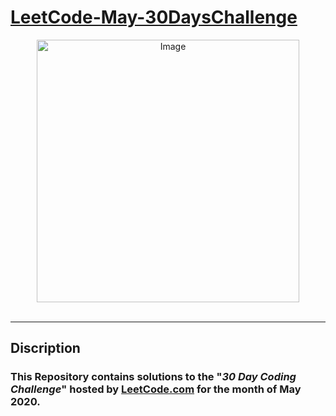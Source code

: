 # [LeetCode-May-30DaysChallenge](https://leetcode.com/explore/)
<div align="center" ><img src="https://res.cloudinary.com/practicaldev/image/fetch/s--pkV_ojKD--/c_imagga_scale,f_auto,fl_progressive,h_420,q_auto,w_1000/https://dev-to-uploads.s3.amazonaws.com/i/h4ear4i3g4q7r04utgpm.png" alt="Image" width=auto height=420px/></div> <br><hr>

## Discription
### This Repository contains solutions to the "*30 Day Coding Challenge*" hosted by [LeetCode.com](https://leetcode.com/) for the month of May 2020.
